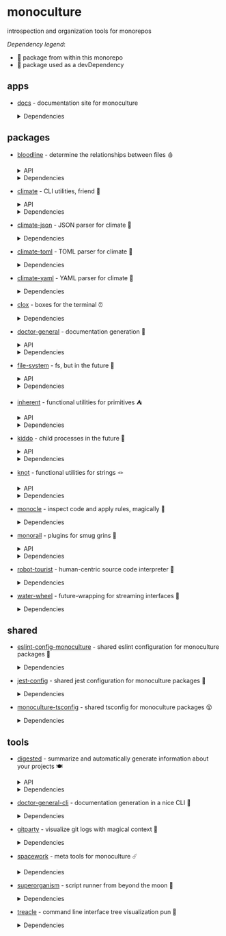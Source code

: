 # monoculture

introspection and organization tools for monorepos

*Dependency legend*:

 - 🦴 package from within this monorepo
 - 🧪 package used as a devDependency

## apps

 * [docs](https://github.com/brekk/monoculture/tree/main/apps/docs) - documentation site for monoculture

   <details><summary>Dependencies</summary>

    - [@chakra-ui/react](https://www.npmjs.com/package/@chakra-ui/react)
    - [@chakra-ui/system](https://www.npmjs.com/package/@chakra-ui/system)
    - [@emotion/react](https://www.npmjs.com/package/@emotion/react)
    - [@emotion/styled](https://www.npmjs.com/package/@emotion/styled)
    - [@fortawesome/fontawesome-svg-core](https://www.npmjs.com/package/@fortawesome/fontawesome-svg-core)
    - [@fortawesome/free-regular-svg-icons](https://www.npmjs.com/package/@fortawesome/free-regular-svg-icons)
    - [@fortawesome/free-solid-svg-icons](https://www.npmjs.com/package/@fortawesome/free-solid-svg-icons)
    - [@fortawesome/react-fontawesome](https://www.npmjs.com/package/@fortawesome/react-fontawesome)
    - [@mdi/js](https://www.npmjs.com/package/@mdi/js)
    - [framer-motion](https://www.npmjs.com/package/framer-motion)
    - [next](https://www.npmjs.com/package/next)
    - [nextra](https://www.npmjs.com/package/nextra)
    - [nextra-theme-docs](https://www.npmjs.com/package/nextra-theme-docs)
    - [react](https://www.npmjs.com/package/react)
    - [react-dom](https://www.npmjs.com/package/react-dom)
    - [@babel/core](https://www.npmjs.com/package/@babel/core) 🧪
    - [@testing-library/dom](https://www.npmjs.com/package/@testing-library/dom) 🧪
    - [@testing-library/jest-dom](https://www.npmjs.com/package/@testing-library/jest-dom) 🧪
    - [@testing-library/react](https://www.npmjs.com/package/@testing-library/react) 🧪
    - [@testing-library/user-event](https://www.npmjs.com/package/@testing-library/user-event) 🧪
    - [@types/jest](https://www.npmjs.com/package/@types/jest) 🧪
    - [@types/react](https://www.npmjs.com/package/@types/react) 🧪
    - [doctor-general-cli](https://github.com/brekk/monoculture/tree/main/tools/doctor-general-cli) 🦴 🧪
    - [dotenv-cli](https://www.npmjs.com/package/dotenv-cli) 🧪
    - [eslint](https://www.npmjs.com/package/eslint) 🧪
    - [eslint-config-monoculture](https://github.com/brekk/monoculture/tree/main/shared/eslint-config-monoculture) 🦴 🧪
    - [eslint-plugin-next](https://www.npmjs.com/package/eslint-plugin-next) 🧪
    - [eslint-plugin-prettier](https://www.npmjs.com/package/eslint-plugin-prettier) 🧪
    - [eslint-plugin-react](https://www.npmjs.com/package/eslint-plugin-react) 🧪
    - [eslint-plugin-react-hooks](https://www.npmjs.com/package/eslint-plugin-react-hooks) 🧪
    - [jest](https://www.npmjs.com/package/jest) 🧪
    - [jest-environment-jsdom](https://www.npmjs.com/package/jest-environment-jsdom) 🧪
    - [monoculture-tsconfig](https://github.com/brekk/monoculture/tree/main/shared/monoculture-tsconfig) 🦴 🧪
    - [nps](https://www.npmjs.com/package/nps) 🧪
    - [prettier](https://www.npmjs.com/package/prettier) 🧪
    - [typescript](https://www.npmjs.com/package/typescript) 🧪

   </details>

## packages

 * [bloodline](https://github.com/brekk/monoculture/tree/main/packages/bloodline) - determine the relationships between files 🩸

   <details><summary>API</summary>

    - [executables](https://brekk.github.io/monoculture/bloodline/executables)
    - [tree](https://brekk.github.io/monoculture/bloodline/tree)

   </details>

   <details><summary>Dependencies</summary>

    - [chalk](https://www.npmjs.com/package/chalk)
    - [climate](https://github.com/brekk/monoculture/tree/main/packages/climate) 🦴
    - [dependency-tree](https://www.npmjs.com/package/dependency-tree)
    - [file-system](https://github.com/brekk/monoculture/tree/main/packages/file-system) 🦴
    - [fluture](https://www.npmjs.com/package/fluture)
    - [inherent](https://github.com/brekk/monoculture/tree/main/packages/inherent) 🦴
    - [kiddo](https://github.com/brekk/monoculture/tree/main/packages/kiddo) 🦴
    - [knot](https://github.com/brekk/monoculture/tree/main/packages/knot) 🦴
    - [precinct](https://www.npmjs.com/package/precinct)
    - [ramda](https://www.npmjs.com/package/ramda)
    - [ts-graphviz](https://www.npmjs.com/package/ts-graphviz)
    - [doctor-general-cli](https://github.com/brekk/monoculture/tree/main/tools/doctor-general-cli) 🦴 🧪
    - [dotenv-cli](https://www.npmjs.com/package/dotenv-cli) 🧪
    - [eslint-config-monoculture](https://github.com/brekk/monoculture/tree/main/shared/eslint-config-monoculture) 🦴 🧪
    - [jest-config](https://github.com/brekk/monoculture/tree/main/shared/jest-config) 🦴 🧪
    - [nps](https://www.npmjs.com/package/nps) 🧪

   </details>

 * [climate](https://github.com/brekk/monoculture/tree/main/packages/climate) - CLI utilities, friend 👯

   <details><summary>API</summary>

    - [builder](https://brekk.github.io/monoculture/climate/builder)

   </details>

   <details><summary>Dependencies</summary>

    - [chalk](https://www.npmjs.com/package/chalk)
    - [envtrace](https://www.npmjs.com/package/envtrace)
    - [file-system](https://github.com/brekk/monoculture/tree/main/packages/file-system) 🦴
    - [ramda](https://www.npmjs.com/package/ramda)
    - [dotenv-cli](https://www.npmjs.com/package/dotenv-cli) 🧪
    - [eslint](https://www.npmjs.com/package/eslint) 🧪
    - [eslint-config-monoculture](https://github.com/brekk/monoculture/tree/main/shared/eslint-config-monoculture) 🦴 🧪
    - [eslint-plugin-prettier](https://www.npmjs.com/package/eslint-plugin-prettier) 🧪
    - [jest](https://www.npmjs.com/package/jest) 🧪
    - [nps](https://www.npmjs.com/package/nps) 🧪
    - [prettier](https://www.npmjs.com/package/prettier) 🧪
    - [smol-toml](https://www.npmjs.com/package/smol-toml) 🧪
    - [strip-ansi](https://www.npmjs.com/package/strip-ansi) 🧪

   </details>

 * [climate-json](https://github.com/brekk/monoculture/tree/main/packages/climate-json) - JSON parser for climate 🐐

   <details><summary>Dependencies</summary>

    - [ramda](https://www.npmjs.com/package/ramda)
    - [climate](https://github.com/brekk/monoculture/tree/main/packages/climate) 🦴 🧪
    - [dotenv-cli](https://www.npmjs.com/package/dotenv-cli) 🧪
    - [eslint-config-monoculture](https://github.com/brekk/monoculture/tree/main/shared/eslint-config-monoculture) 🦴 🧪
    - [fluture](https://www.npmjs.com/package/fluture) 🧪
    - [jest-config](https://github.com/brekk/monoculture/tree/main/shared/jest-config) 🦴 🧪
    - [nps](https://www.npmjs.com/package/nps) 🧪

   </details>

 * [climate-toml](https://github.com/brekk/monoculture/tree/main/packages/climate-toml) - TOML parser for climate 🍅

   <details><summary>Dependencies</summary>

    - [ramda](https://www.npmjs.com/package/ramda)
    - [smol-toml](https://www.npmjs.com/package/smol-toml)
    - [climate](https://github.com/brekk/monoculture/tree/main/packages/climate) 🦴 🧪
    - [dotenv-cli](https://www.npmjs.com/package/dotenv-cli) 🧪
    - [eslint-config-monoculture](https://github.com/brekk/monoculture/tree/main/shared/eslint-config-monoculture) 🦴 🧪
    - [fluture](https://www.npmjs.com/package/fluture) 🧪
    - [jest-config](https://github.com/brekk/monoculture/tree/main/shared/jest-config) 🦴 🧪
    - [nps](https://www.npmjs.com/package/nps) 🧪

   </details>

 * [climate-yaml](https://github.com/brekk/monoculture/tree/main/packages/climate-yaml) - YAML parser for climate 🍠

   <details><summary>Dependencies</summary>

    - [ramda](https://www.npmjs.com/package/ramda)
    - [yaml](https://www.npmjs.com/package/yaml)
    - [climate](https://github.com/brekk/monoculture/tree/main/packages/climate) 🦴 🧪
    - [dotenv-cli](https://www.npmjs.com/package/dotenv-cli) 🧪
    - [eslint-config-monoculture](https://github.com/brekk/monoculture/tree/main/shared/eslint-config-monoculture) 🦴 🧪
    - [fluture](https://www.npmjs.com/package/fluture) 🧪
    - [jest-config](https://github.com/brekk/monoculture/tree/main/shared/jest-config) 🦴 🧪
    - [nps](https://www.npmjs.com/package/nps) 🧪

   </details>

 * [clox](https://github.com/brekk/monoculture/tree/main/packages/clox) - boxes for the terminal ⏰

   <details><summary>Dependencies</summary>

    - [ansi-align](https://www.npmjs.com/package/ansi-align)
    - [camelcase](https://www.npmjs.com/package/camelcase)
    - [chalk](https://www.npmjs.com/package/chalk)
    - [dotenv-cli](https://www.npmjs.com/package/dotenv-cli)
    - [ramda](https://www.npmjs.com/package/ramda)
    - [string-length](https://www.npmjs.com/package/string-length)
    - [widest-line](https://www.npmjs.com/package/widest-line)
    - [wrap-ansi](https://www.npmjs.com/package/wrap-ansi)
    - [eslint-config-monoculture](https://github.com/brekk/monoculture/tree/main/shared/eslint-config-monoculture) 🦴 🧪
    - [jest-config](https://github.com/brekk/monoculture/tree/main/shared/jest-config) 🦴 🧪
    - [nps](https://www.npmjs.com/package/nps) 🧪

   </details>

 * [doctor-general](https://github.com/brekk/monoculture/tree/main/packages/doctor-general) - documentation generation 🩻

   <details><summary>API</summary>

    - [file](https://brekk.github.io/monoculture/doctor-general/file)
    - [text](https://brekk.github.io/monoculture/doctor-general/text)

   </details>

   <details><summary>Dependencies</summary>

    - [climate](https://github.com/brekk/monoculture/tree/main/packages/climate) 🦴
    - [file-system](https://github.com/brekk/monoculture/tree/main/packages/file-system) 🦴
    - [fluture](https://www.npmjs.com/package/fluture)
    - [inherent](https://github.com/brekk/monoculture/tree/main/packages/inherent) 🦴
    - [kiddo](https://github.com/brekk/monoculture/tree/main/packages/kiddo) 🦴
    - [knot](https://github.com/brekk/monoculture/tree/main/packages/knot) 🦴
    - [ramda](https://www.npmjs.com/package/ramda)
    - [dotenv-cli](https://www.npmjs.com/package/dotenv-cli) 🧪
    - [envtrace](https://www.npmjs.com/package/envtrace) 🧪
    - [esbuild](https://www.npmjs.com/package/esbuild) 🧪
    - [eslint-config-monoculture](https://github.com/brekk/monoculture/tree/main/shared/eslint-config-monoculture) 🦴 🧪
    - [jest-environment-jsdom](https://www.npmjs.com/package/jest-environment-jsdom) 🧪
    - [madge](https://www.npmjs.com/package/madge) 🧪
    - [nps](https://www.npmjs.com/package/nps) 🧪
    - [strip-ansi](https://www.npmjs.com/package/strip-ansi) 🧪
    - [xtrace](https://www.npmjs.com/package/xtrace) 🧪

   </details>

 * [file-system](https://github.com/brekk/monoculture/tree/main/packages/file-system) - fs, but in the future 🔮

   <details><summary>API</summary>

    - [fs](https://brekk.github.io/monoculture/file-system/fs)

   </details>

   <details><summary>Dependencies</summary>

    - [find-up](https://www.npmjs.com/package/find-up)
    - [fluture](https://www.npmjs.com/package/fluture)
    - [ramda](https://www.npmjs.com/package/ramda)
    - [@testing-library/jest-dom](https://www.npmjs.com/package/@testing-library/jest-dom) 🧪
    - [dotenv-cli](https://www.npmjs.com/package/dotenv-cli) 🧪
    - [eslint-config-monoculture](https://github.com/brekk/monoculture/tree/main/shared/eslint-config-monoculture) 🦴 🧪
    - [jest](https://www.npmjs.com/package/jest) 🧪
    - [jest-config](https://github.com/brekk/monoculture/tree/main/shared/jest-config) 🦴 🧪
    - [nps](https://www.npmjs.com/package/nps) 🧪

   </details>

 * [inherent](https://github.com/brekk/monoculture/tree/main/packages/inherent) - functional utilities for primitives ⛺️

   <details><summary>API</summary>

    - [primitives](https://brekk.github.io/monoculture/inherent/primitives)

   </details>

   <details><summary>Dependencies</summary>

    - [ramda](https://www.npmjs.com/package/ramda)
    - [dotenv-cli](https://www.npmjs.com/package/dotenv-cli) 🧪
    - [eslint-config-monoculture](https://github.com/brekk/monoculture/tree/main/shared/eslint-config-monoculture) 🦴 🧪
    - [jest-config](https://github.com/brekk/monoculture/tree/main/shared/jest-config) 🦴 🧪
    - [nps](https://www.npmjs.com/package/nps) 🧪

   </details>

 * [kiddo](https://github.com/brekk/monoculture/tree/main/packages/kiddo) - child processes in the future 👶

   <details><summary>API</summary>

    - [kiddo](https://brekk.github.io/monoculture/kiddo/kiddo)

   </details>

   <details><summary>Dependencies</summary>

    - [execa](https://www.npmjs.com/package/execa)
    - [fluture](https://www.npmjs.com/package/fluture)
    - [ramda](https://www.npmjs.com/package/ramda)
    - [@testing-library/jest-dom](https://www.npmjs.com/package/@testing-library/jest-dom) 🧪
    - [dotenv-cli](https://www.npmjs.com/package/dotenv-cli) 🧪
    - [eslint-config-monoculture](https://github.com/brekk/monoculture/tree/main/shared/eslint-config-monoculture) 🦴 🧪
    - [jest](https://www.npmjs.com/package/jest) 🧪
    - [jest-config](https://github.com/brekk/monoculture/tree/main/shared/jest-config) 🦴 🧪
    - [nps](https://www.npmjs.com/package/nps) 🧪

   </details>

 * [knot](https://github.com/brekk/monoculture/tree/main/packages/knot) - functional utilities for strings 🪢

   <details><summary>API</summary>

    - [knot](https://brekk.github.io/monoculture/knot/knot)

   </details>

   <details><summary>Dependencies</summary>

    - [chalk](https://www.npmjs.com/package/chalk)
    - [ramda](https://www.npmjs.com/package/ramda)
    - [dotenv-cli](https://www.npmjs.com/package/dotenv-cli) 🧪
    - [eslint-config-monoculture](https://github.com/brekk/monoculture/tree/main/shared/eslint-config-monoculture) 🦴 🧪
    - [jest-config](https://github.com/brekk/monoculture/tree/main/shared/jest-config) 🦴 🧪
    - [nps](https://www.npmjs.com/package/nps) 🧪

   </details>

 * [monocle](https://github.com/brekk/monoculture/tree/main/packages/monocle) - inspect code and apply rules, magically 🧐

   <details><summary>Dependencies</summary>

    - [climate](https://github.com/brekk/monoculture/tree/main/packages/climate) 🦴
    - [climate-json](https://github.com/brekk/monoculture/tree/main/packages/climate-json) 🦴
    - [climate-toml](https://github.com/brekk/monoculture/tree/main/packages/climate-toml) 🦴
    - [envtrace](https://www.npmjs.com/package/envtrace)
    - [fluture](https://www.npmjs.com/package/fluture)
    - [monorail](https://github.com/brekk/monoculture/tree/main/packages/monorail) 🦴
    - [ramda](https://www.npmjs.com/package/ramda)
    - [dotenv-cli](https://www.npmjs.com/package/dotenv-cli) 🧪
    - [esbuild](https://www.npmjs.com/package/esbuild) 🧪
    - [eslint-config-monoculture](https://github.com/brekk/monoculture/tree/main/shared/eslint-config-monoculture) 🦴 🧪
    - [execa](https://www.npmjs.com/package/execa) 🧪
    - [jest](https://www.npmjs.com/package/jest) 🧪
    - [jest-config](https://github.com/brekk/monoculture/tree/main/shared/jest-config) 🦴 🧪
    - [nps](https://www.npmjs.com/package/nps) 🧪
    - [robot-tourist](https://github.com/brekk/monoculture/tree/main/packages/robot-tourist) 🦴 🧪

   </details>

 * [monorail](https://github.com/brekk/monoculture/tree/main/packages/monorail) - plugins for smug grins 🚂

   <details><summary>API</summary>

    - [helpers](https://brekk.github.io/monoculture/monorail/helpers)

   </details>

   <details><summary>Dependencies</summary>

    - [@hapi/topo](https://www.npmjs.com/package/@hapi/topo)
    - [envtrace](https://www.npmjs.com/package/envtrace)
    - [file-system](https://github.com/brekk/monoculture/tree/main/packages/file-system) 🦴
    - [inherent](https://github.com/brekk/monoculture/tree/main/packages/inherent) 🦴
    - [doctor-general-cli](https://github.com/brekk/monoculture/tree/main/tools/doctor-general-cli) 🦴 🧪
    - [dotenv-cli](https://www.npmjs.com/package/dotenv-cli) 🧪
    - [esbuild](https://www.npmjs.com/package/esbuild) 🧪
    - [eslint-config-monoculture](https://github.com/brekk/monoculture/tree/main/shared/eslint-config-monoculture) 🦴 🧪
    - [jest](https://www.npmjs.com/package/jest) 🧪
    - [jest-config](https://github.com/brekk/monoculture/tree/main/shared/jest-config) 🦴 🧪
    - [nps](https://www.npmjs.com/package/nps) 🧪
    - [unusual](https://www.npmjs.com/package/unusual) 🧪

   </details>

 * [robot-tourist](https://github.com/brekk/monoculture/tree/main/packages/robot-tourist) - human-centric source code interpreter 🤖

   <details><summary>Dependencies</summary>

    - [change-case](https://www.npmjs.com/package/change-case)
    - [climate](https://github.com/brekk/monoculture/tree/main/packages/climate) 🦴
    - [envtrace](https://www.npmjs.com/package/envtrace)
    - [file-system](https://github.com/brekk/monoculture/tree/main/packages/file-system) 🦴
    - [ramda](https://www.npmjs.com/package/ramda)
    - [stemmer](https://www.npmjs.com/package/stemmer)
    - [dotenv-cli](https://www.npmjs.com/package/dotenv-cli) 🧪
    - [esbuild](https://www.npmjs.com/package/esbuild) 🧪
    - [eslint](https://www.npmjs.com/package/eslint) 🧪
    - [eslint-config-monoculture](https://github.com/brekk/monoculture/tree/main/shared/eslint-config-monoculture) 🦴 🧪
    - [jest](https://www.npmjs.com/package/jest) 🧪
    - [nps](https://www.npmjs.com/package/nps) 🧪
    - [prettier](https://www.npmjs.com/package/prettier) 🧪
    - [strip-ansi](https://www.npmjs.com/package/strip-ansi) 🧪

   </details>

 * [water-wheel](https://github.com/brekk/monoculture/tree/main/packages/water-wheel) - future-wrapping for streaming interfaces 🌊

   <details><summary>Dependencies</summary>

    - [envtrace](https://www.npmjs.com/package/envtrace)
    - [fluture](https://www.npmjs.com/package/fluture)
    - [get-stream](https://www.npmjs.com/package/get-stream)
    - [ramda](https://www.npmjs.com/package/ramda)
    - [dotenv-cli](https://www.npmjs.com/package/dotenv-cli) 🧪
    - [eslint-config-monoculture](https://github.com/brekk/monoculture/tree/main/shared/eslint-config-monoculture) 🦴 🧪
    - [into-stream](https://www.npmjs.com/package/into-stream) 🧪
    - [jest-config](https://github.com/brekk/monoculture/tree/main/shared/jest-config) 🦴 🧪
    - [nps](https://www.npmjs.com/package/nps) 🧪

   </details>

## shared

 * [eslint-config-monoculture](https://github.com/brekk/monoculture/tree/main/shared/eslint-config-monoculture) - shared eslint configuration for monoculture packages 🧹

   <details><summary>Dependencies</summary>

    - [@typescript-eslint/eslint-plugin](https://www.npmjs.com/package/@typescript-eslint/eslint-plugin)
    - [@typescript-eslint/parser](https://www.npmjs.com/package/@typescript-eslint/parser)
    - [eslint](https://www.npmjs.com/package/eslint)
    - [eslint-config-next](https://www.npmjs.com/package/eslint-config-next)
    - [eslint-config-prettier](https://www.npmjs.com/package/eslint-config-prettier)
    - [eslint-config-turbo](https://www.npmjs.com/package/eslint-config-turbo)
    - [eslint-plugin-babel](https://www.npmjs.com/package/eslint-plugin-babel)
    - [eslint-plugin-fp](https://www.npmjs.com/package/eslint-plugin-fp)
    - [eslint-plugin-import](https://www.npmjs.com/package/eslint-plugin-import)
    - [eslint-plugin-jsdoc](https://www.npmjs.com/package/eslint-plugin-jsdoc)
    - [eslint-plugin-prettier](https://www.npmjs.com/package/eslint-plugin-prettier)
    - [eslint-plugin-ramda](https://www.npmjs.com/package/eslint-plugin-ramda)
    - [eslint-plugin-react](https://www.npmjs.com/package/eslint-plugin-react)
    - [eslint-plugin-unused-imports](https://www.npmjs.com/package/eslint-plugin-unused-imports)
    - [nps](https://www.npmjs.com/package/nps) 🧪
    - [prettier](https://www.npmjs.com/package/prettier) 🧪
    - [typescript](https://www.npmjs.com/package/typescript) 🧪

   </details>

 * [jest-config](https://github.com/brekk/monoculture/tree/main/shared/jest-config) - shared jest configuration for monoculture packages 🎪

   <details><summary>Dependencies</summary>

    - [@swc/core](https://www.npmjs.com/package/@swc/core)
    - [@swc/jest](https://www.npmjs.com/package/@swc/jest)
    - [@testing-library/jest-dom](https://www.npmjs.com/package/@testing-library/jest-dom)
    - [jest](https://www.npmjs.com/package/jest)
    - [jest-silent-reporter](https://www.npmjs.com/package/jest-silent-reporter)
    - [ts-jest-resolver](https://www.npmjs.com/package/ts-jest-resolver)
    - [typescript](https://www.npmjs.com/package/typescript)
    - [nps](https://www.npmjs.com/package/nps) 🧪

   </details>

 * [monoculture-tsconfig](https://github.com/brekk/monoculture/tree/main/shared/monoculture-tsconfig) - shared tsconfig for monoculture packages 😵

   <details><summary>Dependencies</summary>

    - [dotenv-cli](https://www.npmjs.com/package/dotenv-cli) 🧪
    - [nps](https://www.npmjs.com/package/nps) 🧪

   </details>

## tools

 * [digested](https://github.com/brekk/monoculture/tree/main/tools/digested) - summarize and automatically generate information about your projects 🍽️

   <details><summary>API</summary>

    - [summary](https://brekk.github.io/monoculture/digested/summary)

   </details>

   <details><summary>Dependencies</summary>

    - [climate](https://github.com/brekk/monoculture/tree/main/packages/climate) 🦴
    - [climate-json](https://github.com/brekk/monoculture/tree/main/packages/climate-json) 🦴
    - [climate-toml](https://github.com/brekk/monoculture/tree/main/packages/climate-toml) 🦴
    - [file-system](https://github.com/brekk/monoculture/tree/main/packages/file-system) 🦴
    - [fluture](https://www.npmjs.com/package/fluture)
    - [ramda](https://www.npmjs.com/package/ramda)
    - [doctor-general-cli](https://github.com/brekk/monoculture/tree/main/tools/doctor-general-cli) 🦴 🧪
    - [dotenv-cli](https://www.npmjs.com/package/dotenv-cli) 🧪
    - [eslint-config-monoculture](https://github.com/brekk/monoculture/tree/main/shared/eslint-config-monoculture) 🦴 🧪
    - [jest-config](https://github.com/brekk/monoculture/tree/main/shared/jest-config) 🦴 🧪
    - [nps](https://www.npmjs.com/package/nps) 🧪

   </details>

 * [doctor-general-cli](https://github.com/brekk/monoculture/tree/main/tools/doctor-general-cli) - documentation generation in a nice CLI 🫡

   <details><summary>Dependencies</summary>

    - [climate](https://github.com/brekk/monoculture/tree/main/packages/climate) 🦴
    - [doctor-general](https://github.com/brekk/monoculture/tree/main/packages/doctor-general) 🦴
    - [inherent](https://github.com/brekk/monoculture/tree/main/packages/inherent) 🦴
    - [ramda](https://www.npmjs.com/package/ramda)
    - [dotenv-cli](https://www.npmjs.com/package/dotenv-cli) 🧪
    - [envtrace](https://www.npmjs.com/package/envtrace) 🧪
    - [esbuild](https://www.npmjs.com/package/esbuild) 🧪
    - [eslint-config-monoculture](https://github.com/brekk/monoculture/tree/main/shared/eslint-config-monoculture) 🦴 🧪
    - [jest-environment-jsdom](https://www.npmjs.com/package/jest-environment-jsdom) 🧪
    - [madge](https://www.npmjs.com/package/madge) 🧪
    - [nps](https://www.npmjs.com/package/nps) 🧪
    - [strip-ansi](https://www.npmjs.com/package/strip-ansi) 🧪
    - [xtrace](https://www.npmjs.com/package/xtrace) 🧪

   </details>

 * [gitparty](https://github.com/brekk/monoculture/tree/main/tools/gitparty) - visualize git logs with magical context 🎨

   <details><summary>Dependencies</summary>

    - [climate](https://github.com/brekk/monoculture/tree/main/packages/climate) 🦴
    - [clox](https://github.com/brekk/monoculture/tree/main/packages/clox) 🦴
    - [date-fns](https://www.npmjs.com/package/date-fns)
    - [date-fns-tz](https://www.npmjs.com/package/date-fns-tz)
    - [file-system](https://github.com/brekk/monoculture/tree/main/packages/file-system) 🦴
    - [fluture](https://www.npmjs.com/package/fluture)
    - [gitlog](https://www.npmjs.com/package/gitlog)
    - [micromatch](https://www.npmjs.com/package/micromatch)
    - [ramda](https://www.npmjs.com/package/ramda)
    - [treacle](https://github.com/brekk/monoculture/tree/main/tools/treacle) 🦴
    - [dotenv-cli](https://www.npmjs.com/package/dotenv-cli) 🧪
    - [eslint-config-monoculture](https://github.com/brekk/monoculture/tree/main/shared/eslint-config-monoculture) 🦴 🧪
    - [jest-config](https://github.com/brekk/monoculture/tree/main/shared/jest-config) 🦴 🧪
    - [nps](https://www.npmjs.com/package/nps) 🧪

   </details>

 * [spacework](https://github.com/brekk/monoculture/tree/main/tools/spacework) - meta tools for monoculture ☄️

   <details><summary>Dependencies</summary>

    - [execa](https://www.npmjs.com/package/execa)
    - [fluture](https://www.npmjs.com/package/fluture)
    - [ramda](https://www.npmjs.com/package/ramda)
    - [snang](https://www.npmjs.com/package/snang)
    - [eslint-config-monoculture](https://github.com/brekk/monoculture/tree/main/shared/eslint-config-monoculture) 🦴 🧪
    - [nps](https://www.npmjs.com/package/nps) 🧪
    - [nps-utils](https://www.npmjs.com/package/nps-utils) 🧪

   </details>

 * [superorganism](https://github.com/brekk/monoculture/tree/main/tools/superorganism) - script runner from beyond the moon 🦠

   <details><summary>Dependencies</summary>

    - [chalk](https://www.npmjs.com/package/chalk)
    - [climate](https://github.com/brekk/monoculture/tree/main/packages/climate) 🦴
    - [dotenv-cli](https://www.npmjs.com/package/dotenv-cli)
    - [envtrace](https://www.npmjs.com/package/envtrace)
    - [file-system](https://github.com/brekk/monoculture/tree/main/packages/file-system) 🦴
    - [fluture](https://www.npmjs.com/package/fluture)
    - [kiddo](https://github.com/brekk/monoculture/tree/main/packages/kiddo) 🦴
    - [project-bin-path](https://www.npmjs.com/package/project-bin-path)
    - [ramda](https://www.npmjs.com/package/ramda)
    - [esbuild](https://www.npmjs.com/package/esbuild) 🧪
    - [eslint-config-monoculture](https://github.com/brekk/monoculture/tree/main/shared/eslint-config-monoculture) 🦴 🧪
    - [fastest-levenshtein](https://www.npmjs.com/package/fastest-levenshtein) 🧪
    - [jest-config](https://github.com/brekk/monoculture/tree/main/shared/jest-config) 🦴 🧪
    - [nps](https://www.npmjs.com/package/nps) 🧪

   </details>

 * [treacle](https://github.com/brekk/monoculture/tree/main/tools/treacle) - command line interface tree visualization pun 🫠

   <details><summary>Dependencies</summary>

    - [file-system](https://github.com/brekk/monoculture/tree/main/packages/file-system) 🦴
    - [fluture](https://www.npmjs.com/package/fluture)
    - [gitlog](https://www.npmjs.com/package/gitlog)
    - [kiddo](https://github.com/brekk/monoculture/tree/main/packages/kiddo) 🦴
    - [ramda](https://www.npmjs.com/package/ramda)
    - [dotenv-cli](https://www.npmjs.com/package/dotenv-cli) 🧪
    - [eslint-config-monoculture](https://github.com/brekk/monoculture/tree/main/shared/eslint-config-monoculture) 🦴 🧪
    - [jest-config](https://github.com/brekk/monoculture/tree/main/shared/jest-config) 🦴 🧪
    - [nps](https://www.npmjs.com/package/nps) 🧪

   </details>


